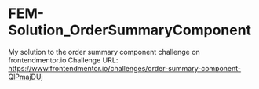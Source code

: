 # FEM-Solution_OrderSummaryComponent
My solution to the order summary component challenge on frontendmentor.io
Challenge URL: https://www.frontendmentor.io/challenges/order-summary-component-QlPmajDUj
